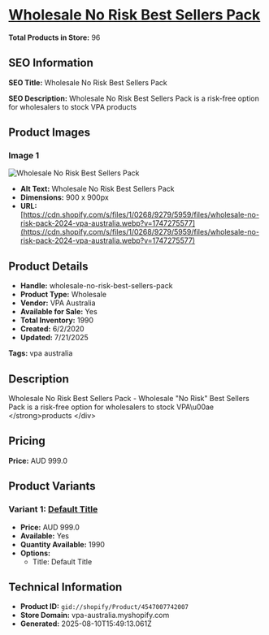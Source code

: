 # [Wholesale No Risk Best Sellers Pack](https://vpa-australia.myshopify.com/products/wholesale-no-risk-best-sellers-pack)

**Total Products in Store:** 96

## SEO Information

**SEO Title:** Wholesale No Risk Best Sellers Pack

**SEO Description:** Wholesale No Risk Best Sellers Pack  is a risk-free option for wholesalers to stock VPA products

## Product Images

### Image 1
![Wholesale No Risk Best Sellers Pack](https://cdn.shopify.com/s/files/1/0268/9279/5959/files/wholesale-no-risk-pack-2024-vpa-australia.webp?v=1747275577)

- **Alt Text:** Wholesale No Risk Best Sellers Pack
- **Dimensions:** 900 x 900px
- **URL:** [https://cdn.shopify.com/s/files/1/0268/9279/5959/files/wholesale-no-risk-pack-2024-vpa-australia.webp?v=1747275577](https://cdn.shopify.com/s/files/1/0268/9279/5959/files/wholesale-no-risk-pack-2024-vpa-australia.webp?v=1747275577)

## Product Details

- **Handle:** wholesale-no-risk-best-sellers-pack
- **Product Type:** Wholesale
- **Vendor:** VPA Australia
- **Available for Sale:** Yes
- **Total Inventory:** 1990
- **Created:** 6/2/2020
- **Updated:** 7/21/2025

**Tags:** vpa australia

## Description

Wholesale No Risk Best Sellers Pack - Wholesale \"No Risk\" Best Sellers Pack is a risk-free option for wholesalers to stock VPA\u00ae <\/strong>products <\/div>

## Pricing

**Price:** AUD 999.0

## Product Variants

### Variant 1: [Default Title](https://vpa-australia.myshopify.com/products/wholesale-no-risk-best-sellers-pack)

- **Price:** AUD 999.0
- **Available:** Yes
- **Quantity Available:** 1990
- **Options:**
  - Title: Default Title

## Technical Information

- **Product ID:** `gid://shopify/Product/4547007742007`
- **Store Domain:** vpa-australia.myshopify.com
- **Generated:** 2025-08-10T15:49:13.061Z


